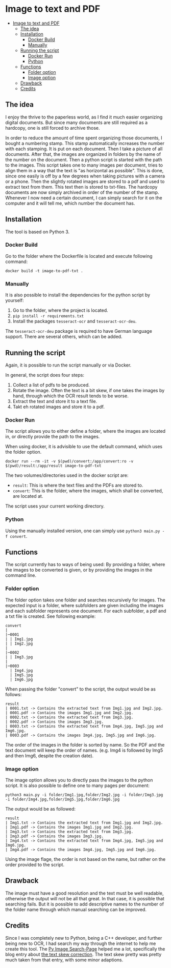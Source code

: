 # Image to text and PDF

- [Image to text and PDF](#image-to-text-and-pdf)
  - [The idea](#the-idea)
  - [Installation](#installation)
    - [Docker Build](#docker-build)
    - [Manually](#manually)
  - [Running the script](#running-the-script)
    - [Docker Run](#docker-run)
    - [Python](#python)
  - [Functions](#functions)
    - [Folder option](#folder-option)
    - [Image option](#image-option)
  - [Drawback](#drawback)
  - [Credits](#credits)

## The idea

I enjoy the thrive to the paperless world, as I find it much easier organizing digital documents. But since many documents are still required as a hardcopy, one is still forced to archive those.

In order to reduce the amount of time spent organizing those documents, I bought a numbering stamp. This stamp automatically increases the number with each stamping. It is put on each document. Then I take a picture of all documents. After that, the images are organized in folders by the name of the number on the document. Then a python script is started with the path to the images. This script takes one to many images per document, tries to align them in a way that the text is "as horizontal as possible". This is done, since one easily is off by a few degrees when taking pictures with a camera or a phone. Then the slightly rotated images are stored to a pdf and used to extract text from them. This text then is stored to txt-files. The hardcopy documents are now simply archived in order of the number of the stamp. Whenever I now need a certain document, I can simply search for it on the computer and it will tell me, which number the document has.

## Installation

The tool is based on Python 3.

### Docker Build

Go to the folder where the Dockerfile is located and execute following command:

```docker build -t image-to-pdf-txt .```

### Manually

It is also possible to install the dependencies for the python script by yourself:

1. Go to the folder, where the project is located.
2. ```pip install -r requirements.txt```
3. Install the packages ```tesseract-ocr``` and ```tesseract-ocr-deu```.  

The ```tesseract-ocr-deu``` package is required to have German language support. There are several others, which can be added.

## Running the script

Again, it is possible to run the script manually or via Docker.

In general, the script does four steps:
1. Collect a list of pdfs to be produced.
2. Rotate the image. Often the text is a bit skew, if one takes the images by hand, through which the OCR result tends to be worse.
3. Extract the text and store it to a text file.
4. Takt eh rotated images and store it to a pdf.

### Docker Run

The script allows you to either define a folder, where the images are located in, or directly provide the path to the images.

When using docker, it is advisible to use the default command, which uses the folder option.

```docker run --rm -it -v $(pwd)/convert:/app/convert:ro -v $(pwd)/result:/app/result image-to-pdf-txt```

The two volumes/directories used in the docker script are:

- ```result```: This is where the text files and the PDFs are stored to.
- ```convert```: This is the folder, where the images, which shall be converted, are located at.

The script uses your current working directory.

### Python

Using the manually installed version, one can simply use ```python3 main.py -f convert```.

## Functions

The script currently has to ways of being used: By providing a folder, where the images to be converted is given, or by providing the images in the command line.

### Folder option

The folder option takes one folder and searches recursively for images. The expected input is a folder, where subfolders are given including the images and each subfolder represents one document. For each subfolder, a pdf and a txt file is created. See following example:

```
convert
|
|─0001
| | Img1.jpg
| | Img2.jpg
|
|─0002
| | Img3.jpg
|
|─0003
  | Img4.jpg
  | Img5.jpg
  | Img6.jpg
```

When passing the folder "convert" to the script, the output would be as follows:

```
result
| 0001.txt -> Contains the extracted text from Img1.jpg and Img2.jpg.
| 0001.pdf -> Contains the images Img1.jpg and Img2.jpg.
| 0002.txt -> Contains the extracted text from Img3.jpg.
| 0002.pdf -> Contains the images Img3.jpg.
| 0003.txt -> Contains the extracted text from Img4.jpg, Img5.jpg and Img6.jpg.
| 0003.pdf -> Contains the images Img4.jpg, Img5.jpg and Img6.jpg.
```

The order of the images in the folder is sorted by name. So the PDF and the text document will keep the order of names. (e.g. Img4 is followed by Img5 and then Img6, despite the creation date).

### Image option

The image option allows you to directly pass the images to the python script. It is also possible to define one to many pages per document:

```python3 main.py -i folder/Img1.jpg,folder/Img2.jpg -i folder/Img3.jpg -i folder/Img4.jpg,folder/Img5.jpg,folder/Img6.jpg```

The output would be as followed:

```
result
| Img1.txt -> Contains the extracted text from Img1.jpg and Img2.jpg.
| Img1.pdf -> Contains the images Img1.jpg and Img2.jpg.
| Img3.txt -> Contains the extracted text from Img3.jpg.
| Img3.pdf -> Contains the images Img3.jpg.
| Img4.txt -> Contains the extracted text from Img4.jpg, Img5.jpg and Img6.jpg.
| Img4.pdf -> Contains the images Img4.jpg, Img5.jpg and Img6.jpg.
```

Using the image flage, the order is not based on the name, but rather on the order provided to the script.

## Drawback

The image must have a good resolution and the text must be well readable, otherwise the output will not be all that great. In that case, it is possible that searching fails. But it is possible to add descriptive names to the number of the folder name through which manual searching can be improved.

## Credits

Since I was completely new to Python, being a C++ developer, and further being new to OCR, I had search my way through the internet to help me create this tool. The [Py Image Search-Page](https://www.pyimagesearch.com/) helped me a lot, specifically the blog entry about [the text skew correction](https://www.pyimagesearch.com/2017/02/20/text-skew-correction-opencv-python/). The text skew pretty was pretty much taken from that entry, with some minor adaptions.
